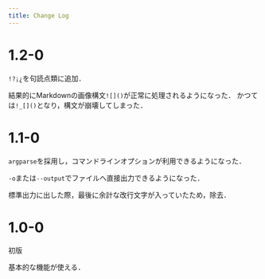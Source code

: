```yaml
---
title: Change Log
---
```


# 1.2-0
`!?¡¿`を句読点類に追加．

結果的にMarkdownの画像構文`![]()`が正常に処理されるようになった．
かつては`!_[]()`となり，構文が崩壊してしまった．

# 1.1-0
`argparse`を採用し，コマンドラインオプションが利用できるようになった．

`-o`または`--output`でファイルへ直接出力できるようになった．

標準出力に出した際，最後に余計な改行文字が入っていたため，除去．

# 1.0-0
初版

基本的な機能が使える．
